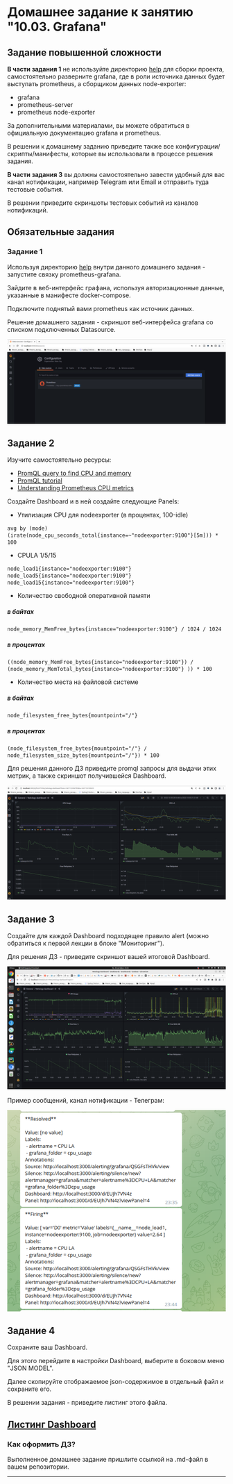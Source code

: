 # Домашнее задание к занятию "10.03. Grafana"

## Задание повышенной сложности

**В части задания 1** не используйте директорию [help](./help) для сборки проекта, самостоятельно разверните grafana, где в 
роли источника данных будет выступать prometheus, а сборщиком данных node-exporter:
- grafana
- prometheus-server
- prometheus node-exporter

За дополнительными материалами, вы можете обратиться в официальную документацию grafana и prometheus.

В решении к домашнему заданию приведите также все конфигурации/скрипты/манифесты, которые вы 
использовали в процессе решения задания.

**В части задания 3** вы должны самостоятельно завести удобный для вас канал нотификации, например Telegram или Email
и отправить туда тестовые события.

В решении приведите скриншоты тестовых событий из каналов нотификаций.

## Обязательные задания

### Задание 1
Используя директорию [help](./help) внутри данного домашнего задания - запустите связку prometheus-grafana.

Зайдите в веб-интерфейс графана, используя авторизационные данные, указанные в манифесте docker-compose.

Подключите поднятый вами prometheus как источник данных.

Решение домашнего задания - скриншот веб-интерфейса grafana со списком подключенных Datasource.

![img.png](img.png)

## Задание 2
Изучите самостоятельно ресурсы:
- [PromQL query to find CPU and memory](https://stackoverflow.com/questions/62770744/promql-query-to-find-cpu-and-memory-used-for-the-last-week)
- [PromQL tutorial](https://valyala.medium.com/promql-tutorial-for-beginners-9ab455142085)
- [Understanding Prometheus CPU metrics](https://www.robustperception.io/understanding-machine-cpu-usage)

Создайте Dashboard и в ней создайте следующие Panels:
- Утилизация CPU для nodeexporter (в процентах, 100-idle)

```
avg by (mode) (irate(node_cpu_seconds_total{instance=~"nodeexporter:9100"}[5m])) * 100
```

- CPULA 1/5/15

```
node_load1{instance="nodeexporter:9100"}
node_load5{instance="nodeexporter:9100"}
node_load15{instance="nodeexporter:9100"}
```

- Количество свободной оперативной памяти

##### в байтах
```
node_memory_MemFree_bytes{instance="nodeexporter:9100"} / 1024 / 1024
```
##### в процентах
```
((node_memory_MemFree_bytes{instance="nodeexporter:9100"}) / (node_memory_MemTotal_bytes{instance="nodeexporter:9100"} )) * 100
```
- Количество места на файловой системе

##### в байтах
```
node_filesystem_free_bytes{mountpoint="/"}
```
##### в процентах
```
(node_filesystem_free_bytes{mountpoint="/"} / node_filesystem_size_bytes{mountpoint="/"}) * 100
```
Для решения данного ДЗ приведите promql запросы для выдачи этих метрик, а также скриншот получившейся Dashboard.

![img_3.png](img_3.png)

## Задание 3
Создайте для каждой Dashboard подходящее правило alert (можно обратиться к первой лекции в блоке "Мониторинг").

Для решения ДЗ - приведите скриншот вашей итоговой Dashboard.

![img_1.png](img_1.png)

Пример сообщений, канал нотификации - Телеграм:

![img_2.png](img_2.png)

## Задание 4
Сохраните ваш Dashboard.

Для этого перейдите в настройки Dashboard, выберите в боковом меню "JSON MODEL".

Далее скопируйте отображаемое json-содержимое в отдельный файл и сохраните его.

В решении задания - приведите листинг этого файла.

[Листинг Dashboard](Netology_dashboard.json)
---

### Как оформить ДЗ?

Выполненное домашнее задание пришлите ссылкой на .md-файл в вашем репозитории.

---
